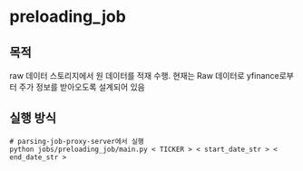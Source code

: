 # preloading_job

## 목적

raw 데이터 스토리지에서 원 데이터를 적재 수행. 현재는 Raw 데이터로 yfinance로부터 주가 정보를 받아오도록 설계되어 있음

## 실행 방식

````shell
# parsing-job-proxy-server에서 실행
python jobs/preloading_job/main.py < TICKER > < start_date_str > < end_date_str >
````